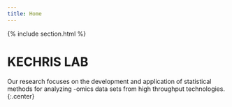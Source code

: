 ```yaml
---
title: Home
---
```



{%
  include section.html
%}

# KECHRIS LAB

Our research focuses on the development and application of statistical methods for analyzing -omics data 
sets from high throughput technologies.
{:.center}
